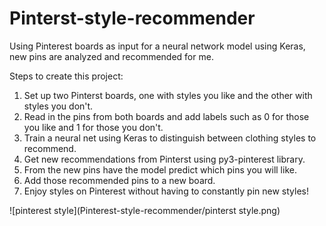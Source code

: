 # Pinterst-style-recommender
Using Pinterest boards as input for a neural network model using Keras, new pins are analyzed and recommended for me.

Steps to create this project:
1. Set up two Pinterst boards, one with styles you like and the other with styles you don't.
2. Read in the pins from both boards and add labels such as 0 for those you like and 1 for those you don't.
3. Train a neural net using Keras to distinguish between clothing styles to recommend.
4. Get new recommendations from Pinterst using py3-pinterest library. 
5. From the new pins have the model predict which pins you will like.
6. Add those recommended pins to a new board.
7. Enjoy styles on Pinterest without having to constantly pin new styles!

![pinterest style](Pinterest-style-recommender/pinterst style.png)
